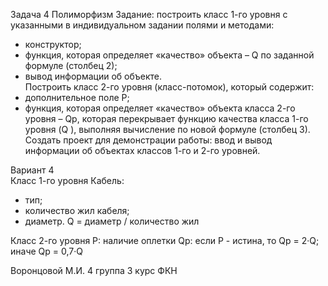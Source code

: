 Задача 4
Полиморфизм 
Задание: построить класс 1-го уровня с указанными в индивидуальном задании полями и методами: 
-	конструктор; 
-	функция, которая определяет «качество» объекта – Q  по заданной формуле (столбец 2); 
-	вывод информации об объекте.   
Построить класс 2-го уровня (класс-потомок), который содержит: 
-	дополнительное поле P; 
-	функция, которая определяет «качество» объекта класса 2-го уровня – Qp, которая перекрывает функцию качества класса 1-го уровня (Q ), выполняя вычисление по новой формуле (столбец 3).  
Создать проект для демонстрации работы: ввод и вывод информации об объектах классов 1-го и 2-го уровней. 

Вариант 4	
Класс 1-го уровня
Кабель: 
-	тип; 
-	количество жил кабеля; 
- диаметр. 
Q = диаметр / количество жил 	 

Класс 2-го уровня
P: наличие оплетки 
Qp: если Р - истина,  то    Qp = 2·Q;         
                      иначе  Qp = 0,7·Q 


Воронцовой М.И. 4 группа 3 курс ФКН
 
